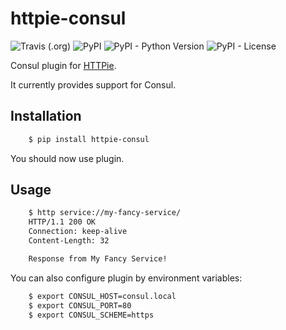 httpie-consul
=============
![Travis (.org)](https://img.shields.io/travis/ar4s/httpie-consul.svg)
![PyPI](https://img.shields.io/pypi/v/httpie-consul.svg)
![PyPI - Python Version](https://img.shields.io/pypi/pyversions/httpie-consul.svg)
![PyPI - License](https://img.shields.io/pypi/l/httpie-consul.svg)

Consul plugin for [HTTPie](https://httpie.org/).

It currently provides support for Consul.


Installation
------------

```bash
    $ pip install httpie-consul
```

You should now use plugin.


Usage
-----

```bash
    $ http service://my-fancy-service/
    HTTP/1.1 200 OK
    Connection: keep-alive
    Content-Length: 32

    Response from My Fancy Service!
```

You can also configure plugin by environment variables:

```bash
    $ export CONSUL_HOST=consul.local
    $ export CONSUL_PORT=80
    $ export CONSUL_SCHEME=https
```
